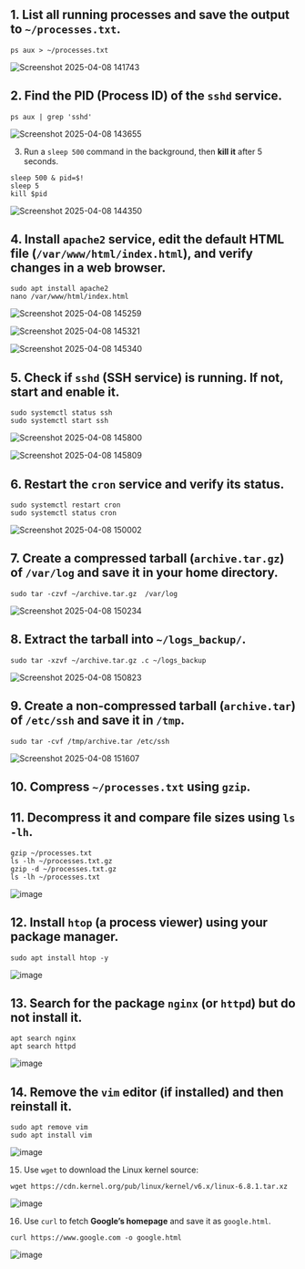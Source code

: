## 1. List **all running processes** and save the output to `~/processes.txt`.  
```
ps aux > ~/processes.txt

```
![Screenshot 2025-04-08 141743](https://github.com/user-attachments/assets/361f8875-35f3-4e3c-9695-69ec00639878)


## 2. Find the **PID (Process ID)** of the `sshd` service.
```
ps aux | grep 'sshd'

```
![Screenshot 2025-04-08 143655](https://github.com/user-attachments/assets/c55600d0-d504-4196-8277-4ab177635a74)

   
3. Run a `sleep 500` command in the background, then **kill it** after 5 seconds.  

```
sleep 500 & pid=$!
sleep 5
kill $pid

```
![Screenshot 2025-04-08 144350](https://github.com/user-attachments/assets/00993393-422b-4b6a-a889-dd673bb84ccc)


## 4. Install `apache2` service, edit the default HTML file (`/var/www/html/index.html`), and verify changes in a web browser.
```
sudo apt install apache2
nano /var/www/html/index.html

```
![Screenshot 2025-04-08 145259](https://github.com/user-attachments/assets/fe5d95cf-b4e8-401b-b362-5600f7ec09d6)

![Screenshot 2025-04-08 145321](https://github.com/user-attachments/assets/aba5263b-dc2e-48f6-870d-03c0cdbd9afe)

![Screenshot 2025-04-08 145340](https://github.com/user-attachments/assets/77a06b5a-d270-43df-82e0-c7279dd59b69)


## 5. **Check if `sshd` (SSH service) is running**. If not, start and enable it.  
```
sudo systemctl status ssh
sudo systemctl start ssh

```
![Screenshot 2025-04-08 145800](https://github.com/user-attachments/assets/cb9e1b60-cdd9-4b27-9ec2-ec77ae9bbe67)

![Screenshot 2025-04-08 145809](https://github.com/user-attachments/assets/a386eb30-14da-4eee-9de5-fa4273ccd405)

## 6. **Restart the `cron` service** and verify its status.  
```
sudo systemctl restart cron
sudo systemctl status cron

```
![Screenshot 2025-04-08 150002](https://github.com/user-attachments/assets/93fdd36d-72a6-4724-af43-94f6b3c76aa9)

## 7. Create a **compressed tarball** (`archive.tar.gz`) of `/var/log` and save it in your home directory. 
```
sudo tar -czvf ~/archive.tar.gz  /var/log

```

![Screenshot 2025-04-08 150234](https://github.com/user-attachments/assets/b0ee6f2c-0d3f-44e0-9895-72da100ab79a)

## 8. **Extract** the tarball into `~/logs_backup/`.  
```
sudo tar -xzvf ~/archive.tar.gz .c ~/logs_backup

```

![Screenshot 2025-04-08 150823](https://github.com/user-attachments/assets/50685b86-b4a5-4644-b0dc-3de341296d49)


## 9. Create a **non-compressed tarball** (`archive.tar`) of `/etc/ssh` and save it in `/tmp`. 
```
sudo tar -cvf /tmp/archive.tar /etc/ssh

```
![Screenshot 2025-04-08 151607](https://github.com/user-attachments/assets/75f47a54-9685-4a39-b038-259c670ee55a)

## 10. Compress `~/processes.txt` using `gzip`.  
## 11. **Decompress** it and compare file sizes using `ls -lh`.  
```
gzip ~/processes.txt
ls -lh ~/processes.txt.gz
gzip -d ~/processes.txt.gz
ls -lh ~/processes.txt

```
![image](https://github.com/user-attachments/assets/ed864c8f-fe65-4846-b140-655729d6462f)

## 12. **Install `htop`** (a process viewer) using your package manager.  
```
sudo apt install htop -y

```
![image](https://github.com/user-attachments/assets/a1b540ed-45b6-458e-b8be-91255f30ad58)

## 13. **Search for the package `nginx`** (or `httpd`) but do not install it.  
```
apt search nginx
apt search httpd
```
![image](https://github.com/user-attachments/assets/56ae961c-74b3-4885-86c8-e45adbcfa958)

## 14. **Remove the `vim` editor** (if installed) and then reinstall it.  
```
sudo apt remove vim
sudo apt install vim
```

![image](https://github.com/user-attachments/assets/3b9e27ed-2a42-44e4-9c8e-88985ac7f3cc)

15. Use `wget` to download the Linux kernel source:  
```
wget https://cdn.kernel.org/pub/linux/kernel/v6.x/linux-6.8.1.tar.xz

```    

![image](https://github.com/user-attachments/assets/6e97348f-7e15-41da-b3e2-0bf107b5abb8)

16. Use `curl` to fetch **Google’s homepage** and save it as `google.html`.  
```
curl https://www.google.com -o google.html
```
![image](https://github.com/user-attachments/assets/13423aca-2fe6-495f-b277-7458d62c39e3)

